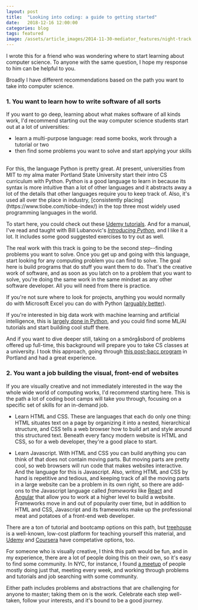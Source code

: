 ```yaml
---
layout: post
title:  "Looking into coding: a guide to getting started"
date:   2018-12-16 12:00:00
categories: blog
tags: featured
image: /assets/article_images/2014-11-30-mediator_features/night-track.JPG
---
```


I wrote this for a friend who was wondering where to start learning about computer science. To anyone with the same question, I hope my response to him can be helpful to you. 

Broadly I have different recommendations based on the path you want to take into computer science.

### 1. You want to learn how to write software of all sorts

If you want to go deep, learning about what makes software of all kinds work, I'd recommend starting out the way computer science students start out at a lot of universities:
  * learn a multi-purpose language: read some books, work through a tutorial or two
  * then find some problems you want to solve and start applying your skills
  <br>
For this, the language Python is pretty great. At present, universities from MIT to my alma mater Portland State University start their intro CS curriculum with Python. Python is a good language to learn in because its syntax is more intuitive than a lot of other languages and it abstracts away a lot of the details that other languages require you to keep track of. Also, it's used all over the place in industry, [consistently placing](https://www.tiobe.com/tiobe-index/) in the top three most widely used programming languages in the world.

To start here, you could check out these [Udemy tutorials](https://www.udemy.com/topic/python/).
And for a manual, I've read and taught with Bill Lubanovic's [*Introducing Python*](http://shop.oreilly.com/product/0636920028659.do), and I like it a lot. It includes some good suggested exercises to try out as well.

The real work with this track is going to be the second step--finding problems you want to solve. Once you get up and going with this language, start looking for any computing problem you can find to solve. The goal here is build programs that do stuff you want them to do. That's the creative work of software, and as soon as you latch on to a problem that you want to solve, you're doing the same work in the same mindset as any other software developer. All you will need from there is practice.

If you're not sure where to look for projects, anything you would normally do with Microsoft Excel you can do with Python ([arguably better](https://www.reddit.com/r/datascience/comments/8ggvx4/why_python_over_excel/)). 

If you're interested in big data work with machine learning and artificial intelligence, this is [largely done in Python](https://medium.com/@UdacityINDIA/why-use-python-for-machine-learning-e4b0b4457a77), and you could find some ML/AI tutorials and start building cool stuff there. 

And if you want to dive deeper still, taking on a smörgåsbord of problems offered up full-time, this background will prepare you to take CS classes at a university. I took this approach, going through [this post-bacc program](https://www.pdx.edu/computer-science/new-beginnings-reboot-your-career) in Portland and had a great experience.

### 2. You want a job building the visual, front-end of websites

If you are visually creative and not immediately interested in the way the whole wide world of computing works, I'd recommend starting here. This is the path a lot of coding boot camps will take you through, focusing on a specific set of skills for an in-demand job.

  * Learn HTML and CSS. These are languages that each do only one thing: HTML situates text on a page by organizing it into a nested, hierarchical structure, and CSS tells a web browser how to build art and style around this structured text. Beneath every fancy modern website is HTML and CSS, so for a web developer, they're a good place to start.

  * Learn Javascript. With HTML and CSS you can build anything you can think of that does not contain moving parts. But moving parts are pretty cool, so web browsers will run code that makes websites interactive. And the language for this is Javascript. Also, writing HTML and CSS by hand is repetitive and tedious, and keeping track of all the moving parts in a large website can be a problem in its own right, so there are add-ons to the Javascript language called *frameworks* like [React](https://reactjs.org/tutorial/tutorial.html) and [Angular](https://docs.angularjs.org/guide/introduction) that allow you to work at a higher level to build a website. Frameworks move in and out of popularity over time, but in addition to HTML and CSS, Javascript and its frameworks make up the professional meat and potatoes of a front-end web developer.

There are a ton of tutorial and bootcamp options on this path, but [treehouse](https://teamtreehouse.com/tracks/front-end-web-development) is a well-known, low-cost platform for teaching yourself this material, and [Udemy](https://www.udemy.com/programming-for-web-development-from-scratch/?utm_source=adwords-learn&utm_medium=udemyads) and [Coursera](https://www.coursera.org/courses?query=front%20end) have competative options, too.

For someone who is visually creative, I think this path would be fun, and in my experience, there are a lot of people doing this on their own, so it's easy to find some community. In NYC, for instance, I found [a meetup](https://www.meetup.com/hackerhours/) of people mostly doing just that, meeting every week, and working through problems and tutorials and job searching with some community.

Either path includes problems and abstractions that are challenging for anyone to master; taking them on is the work. Celebrate each step well-taken, follow your interests, and it's bound to be a good journey.